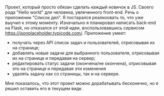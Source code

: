 Проект,  который просто обязан сделать каждый новичок в JS. Своего рода "Hello world" для человека, увлеченного front-end.
Речь о приложении "Список дел". Я постарался реализовать то, что уже выучил к этому моменту. 
Изначально я планировал написать back-end на Flask, но отказался от этой идеи, воспользовавшись сервисом https://jsonplaceholder.typicode.com/.
Приложение умеет:
- получать через API список задач и пользователей, отрисовывая их на странице;
- добавлять новые задачи для выбранного пользователя, отрисовывая их на странице и передавая на сервер; 
- редактировать статус задачи (окончена/не окончена), отрисовывая это на странице и передавая эти изменения
- удалять задачу как со страницы, так и на сервере.  

Мне показалось, что этот проект можно дорабатывать бесконечно, но я решил оставить его в текущем виде.